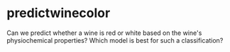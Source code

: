 # predictwinecolor
Can we predict whether a wine is red or white based on the wine's physiochemical properties? Which model is best for such a classification? 
